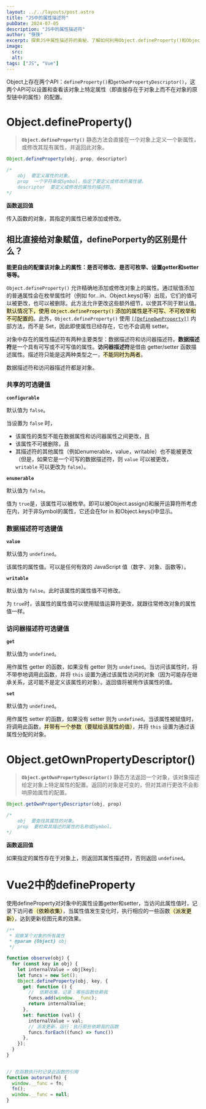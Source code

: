 ```yaml
---
layout: ../../layouts/post.astro
title: "JS中的属性描述符"
pubDate: 2024-07-05
description: "JS中的属性描述符"
author: "筷筷"
excerpt: 探索JS中属性描述符的奥秘，了解如何利用Object.defineProperty()和Object.getOwnPropertyDescriptor()来精准控制对象属性的行为。从属性的可写性、枚举性到配置性，再到getter和setter的巧妙应用，本文将带您熟悉这些高级特性，提升前端开发技能。
image:
  src: 
  alt: 
tags: ["JS", "Vue"]
---
```


Object上存在两个API：`defineProperty()`和`getOwnPropertyDescriptor()`，这两个API可以设置和查看该对象上特定属性（即直接存在于对象上而不在对象的原型链中的属性）的配置。

# Object.defineProperty()
> **`Object.defineProperty()`** 静态方法会直接在一个对象上定义一个新属性，或修改其现有属性，并返回此对象。

```js
Object.defineProperty(obj, prop, descriptor)

/* 
	obj  要定义属性的对象。
	prop  一个字符串或Symbol，指定了要定义或修改的属性键。
	descriptor  要定义或修改的属性的描述符。
*/

```

**函数返回值**

传入函数的对象，其指定的属性已被添加或修改。

## 相比直接给对象赋值，definePorperty的区别是什么？

**能更自由的配置该对象上的属性：是否可修改、是否可枚举、设置getter和setter等等。**

`Object.defineProperty()` 允许精确地添加或修改对象上的属性。通过赋值添加的普通属性会在枚举属性时（例如 for...in、Object.keys()等）出现，它们的值可以被更改，也可以被删除。此方法允许更改这些额外细节，以使其不同于默认值。<mark style="background: #FFF3A3A6;">默认情况下，使用 `Object.defineProperty()` 添加的属性是不可写、不可枚举和不可配置的</mark>。此外，`Object.defineProperty()` 使用 [`[[DefineOwnProperty]]`](https://developer.mozilla.org/zh-CN/docs/Web/JavaScript/Reference/Global_Objects/Proxy/Proxy/defineProperty) 内部方法，而不是 Set，因此即使属性已经存在，它也不会调用 setter。

对象中存在的属性描述符有两种主要类型：数据描述符和访问器描述符。**数据描述符**是一个具有可写或不可写值的属性。**访问器描述符**是借由 getter/setter 函数描述属性。描述符只能是这两种类型之一，<mark style="background: #FFF3A3A6;">不能同时为两者</mark>。

数据描述符和访问器描述符都是对象。

### 共享的可选键值

**`configurable`**

默认值为 `false`。

当设置为 `false` 时，

- 该属性的类型不能在数据属性和访问器属性之间更改，且
- 该属性不可被删除，且
- 其描述符的其他属性（例如enumerable，value，writable）也不能被更改（但是，如果它是一个可写的数据描述符，则 `value` 可以被更改，`writable` 可以更改为 `false`）。


**`enumerable`**

默认值为 `false`。

值为 `true`是，该属性可以被枚举。即可以被Object.assign()和展开运算符所考虑在内，对于非Symbol的属性，它还会在for in 和Object.keys()中显示。

### 数据描述符可选键值

**`value`**

默认值为 `undefined`。

该属性的属性值。可以是任何有效的 JavaScript 值（数字、对象、函数等）。

**`writable`**

默认值为 `false`。此时该属性的属性值不可修改。

为 `true`时，该属性的属性值可以使用赋值运算符更改，就跟往常修改对象的属性值一样。

### 访问器描述符可选键值

**`get`**

默认值为 `undefined`。

用作属性 getter 的函数，如果没有 getter 则为 `undefined`。当访问该属性时，将不带参地调用此函数，并将 `this` 设置为通过该属性访问的对象（因为可能存在继承关系，这可能不是定义该属性的对象）。返回值将被用作该属性的值。

**`set`**

默认值为 `undefined`。

用作属性 setter 的函数，如果没有 setter 则为 `undefined`。当该属性被赋值时，将调用此函数，<mark style="background: #FFF3A3A6;">并带有一个参数（要赋给该属性的值）</mark>，并将 `this` 设置为通过该属性分配的对象。



# Object.getOwnPropertyDescriptor()

> **`Object.getOwnPropertyDescriptor()`** 静态方法返回一个对象，该对象描述给定对象上特定属性的配置。返回的对象是可变的，但对其进行更改不会影响原始属性的配置。

```js
Object.getOwnPropertyDescriptor(obj, prop)

/* 
	obj  要查找其属性的对象。
	prop  要检索其描述的属性的名称或Symbol。
*/

```

**函数返回值**

如果指定的属性存在于对象上，则返回其属性描述符，否则返回 `undefined`。

# Vue2中的defineProperty

使用defineProperty对对象中的属性设置getter和setter，当访问此属性值时，记录下访问者<mark style="background: #FFF3A3A6;">（依赖收集）</mark>，当属性值发生变化时，执行相应的一些函数<mark style="background: #FFF3A3A6;">（派发更新）</mark>，达到更新视图元素的效果。

```js
/**
 * 观察某个对象的所有属性
 * @param {Object} obj
 */

function observe(obj) {
  for (const key in obj) {
    let internalValue = obj[key];
    let funcs = new Set();
    Object.defineProperty(obj, key, {
      get: function () {
        //  依赖收集，记录：哪些函数依赖我
		funcs.add(window.__func);
        return internalValue;
      },
      set: function (val) {
        internalValue = val;
        // 派发更新，运行：执行那些依赖我的函数
        funcs.forEach((func) => func())
      },
    });
  }
}

  
// 在函数执行时记录此函数的引用
function autorun(fn) {
  window.__func = fn;
  fn();
  window.__func = null;
}
```